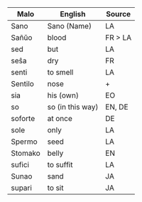 Malo                    | English          | Source
----------------------- | ---------------- | --------------
Sano                    | Sano (Name)      | LA
Sañŭo                   | blood            | FR > LA
sed                     | but              | LA
seŝa                    | dry              | FR
senti                   | to smell         | LA
Sentilo                 | nose             | +
sia                     | his (own)        | EO
so                      | so (in this way) | EN, DE
soforte                 | at once          | DE
sole                    | only             | LA
Spermo                  | seed             | LA
Stomako                 | belly            | EN
sufici                  | to suffit        | LA
Sunao                   | sand             | JA
supari                  | to sit           | JA


